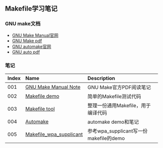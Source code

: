## Makefile学习笔记

### GNU make文档
- [GNU Make Manual官网](https://www.gnu.org/software/make/manual/)
- [GNU Make pdf](./gnu_make/make.pdf)
- [GNU automake官网](https://www.gnu.org/software/automake/)
- [GNU auto pdf](./gnu_automake/make.pdf)

### 笔记
|Index|Name|Description|
|:---|:---|:---|
|001|[GNU Make Manual Note](./gnu_make/gnu_make_note.md)|GNU Make官方PDF阅读笔记|
|002|[Makefile demo](./makefile_demo/)|简单的Makefile测试代码|
|003|[Makefile tool](./makefile_tool/)|整理一份通用Makefile，用于编译代码|
|004|[Automake](./gnu_automake)|automake demo和笔记|
|005|[Makefile_wpa_supplicant](./make_wpa_supplicant)|参考wpa_supplicant写一份makefile的demo|
